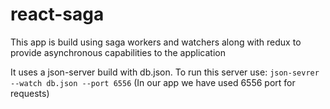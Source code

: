 # react-saga

This app is build using saga workers and watchers along with redux to provide asynchronous capabilities to the application

It uses a json-server build with db.json. To run this server use: `json-sevrer --watch db.json --port 6556` (In our app we have used 6556 port for requests)
